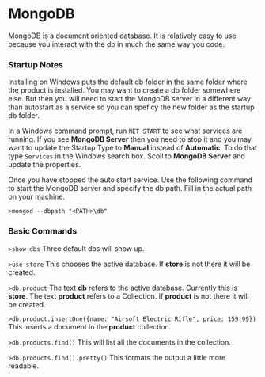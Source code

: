 # MongoDB

MongoDB is a document oriented database. It is relatively easy to use because you interact with the db in much the same way you code.


### Startup Notes

Installing on Windows puts the default db folder in the same folder where the product is installed. You may want to create a db folder somewhere else. But then you will need to start the MongoDB server in a different way than autostart as a service so you can speficy the new folder as the startup db folder.

In a Windows command prompt, run `NET START` to see what services are running. If you see **MongoDB Server** then you need to stop it and you may want to update the Startup Type to **Manual** instead of **Automatic**. To do that type `Services` in the Windows search box. Scoll to **MongoDB Server** and update the properties.

Once you have stopped the auto start service. Use the following command to start the MongoDB server and specify the db path. Fill in the actual path on your machine.

`>mongod --dbpath "<PATH>\db"`


### Basic Commands

`>show dbs` Three default dbs will show up.

`>use store` This chooses the active database. If **store** is not there it will be created.

`>db.product` The text **db** refers to the active database. Currently this is **store**. The text **product** refers to a Collection. If **product** is not there it will be created.

`>db.product.insertOne({name: "Airsoft Electric Rifle", price: 159.99})` This inserts a document in the **product** collection.

`>db.products.find()` This will list all the documents in the collection.

`>db.products.find().pretty()` This formats the output a little more readable.



